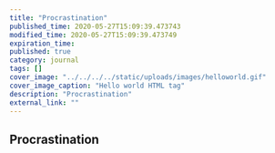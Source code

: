 ```yaml
---
title: "Procrastination"
published_time: 2020-05-27T15:09:39.473743
modified_time: 2020-05-27T15:09:39.473749
expiration_time: 
published: true
category: journal
tags: []
cover_image: "../../../../static/uploads/images/helloworld.gif"
cover_image_caption: "Hello world HTML tag"
description: "Procrastination"
external_link: ""
---
```


## Procrastination


